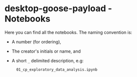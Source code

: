 # desktop-goose-payload - Notebooks

Here you can find all the notebooks. The naming convention is:

- A number (for ordering),
- The creator's initials or name, and
- A short `_` delimited description, e.g:

        01_cp_exploratory_data_analysis.ipynb
